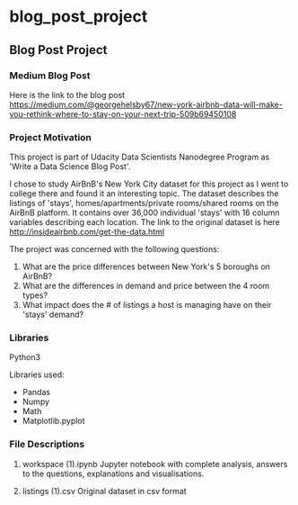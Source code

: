 # blog_post_project

## Blog Post Project

### Medium Blog Post
Here is the link to the blog post https://medium.com/@georgehelsby67/new-york-airbnb-data-will-make-you-rethink-where-to-stay-on-your-next-trip-509b69450108

### Project Motivation
This project is part of Udacity Data Scientists Nanodegree Program as 'Write a Data Science Blog Post'.

I chose to study AirBnB's New York City dataset for this project as I went to college there and found it an interesting topic.
The dataset describes the listings of 'stays', homes/apartments/private rooms/shared rooms on the AirBnB platform.
It contains over 36,000 individual 'stays' with 16 column variables describing each location.
The link to the original dataset is here http://insideairbnb.com/get-the-data.html

The project was concerned with the following questions:
1. What are the price differences between New York's 5 boroughs on AirBnB?
2. What are the differences in demand and price between the 4 room types?
3. What impact does the # of listings a host is managing have on their 'stays' demand?

### Libraries
Python3

Libraries used:
- Pandas
- Numpy
- Math
- Matplotlib.pyplot

### File Descriptions
1. workspace (1).ipynb Jupyter notebook with complete analysis, answers to the questions, explanations and visualisations.

2. listings (1).csv Original dataset in csv format
